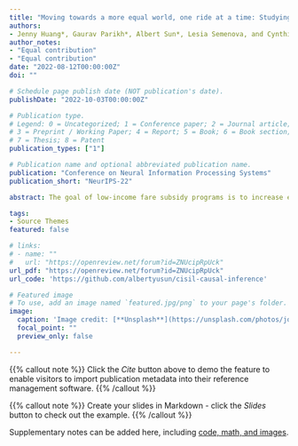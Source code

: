 ```yaml
---
title: "Moving towards a more equal world, one ride at a time: Studying Public Transportation Initiatives using interpretable causal inference"
authors:
- Jenny Huang*, Gaurav Parikh*, Albert Sun*, Lesia Semenova, and Cynthia Rudin
author_notes:
- "Equal contribution"
- "Equal contribution"
date: "2022-08-12T00:00:00Z"
doi: ""

# Schedule page publish date (NOT publication's date).
publishDate: "2022-10-03T00:00:00Z"

# Publication type.
# Legend: 0 = Uncategorized; 1 = Conference paper; 2 = Journal article;
# 3 = Preprint / Working Paper; 4 = Report; 5 = Book; 6 = Book section;
# 7 = Thesis; 8 = Patent
publication_types: ["1"]

# Publication name and optional abbreviated publication name.
publication: "Conference on Neural Information Processing Systems"
publication_short: "NeurIPS-22"

abstract: The goal of low-income fare subsidy programs is to increase equitable access to public transit, and in doing so, increase access to jobs, housing, education and other essential resources. King County Metro, one of the largest transit providers focused on equitable public transit, has been innovative in launching new programs for low-income riders. However, due to the observational nature of data on ridership behavior in King County, evaluating the effectiveness of such innovative policies is difficult. 

tags:
- Source Themes
featured: false

# links:
# - name: ""
#   url: "https://openreview.net/forum?id=ZNUcipRpUck"
url_pdf: "https://openreview.net/forum?id=ZNUcipRpUck"
url_code: 'https://github.com/albertyusun/cisil-causal-inference'

# Featured image
# To use, add an image named `featured.jpg/png` to your page's folder. 
image:
  caption: 'Image credit: [**Unsplash**](https://unsplash.com/photos/jdD8gXaTZsc)'
  focal_point: ""
  preview_only: false

---
```


{{% callout note %}}
Click the *Cite* button above to demo the feature to enable visitors to import publication metadata into their reference management software.
{{% /callout %}}

{{% callout note %}}
Create your slides in Markdown - click the *Slides* button to check out the example.
{{% /callout %}}

Supplementary notes can be added here, including [code, math, and images](https://wowchemy.com/docs/writing-markdown-latex/).
